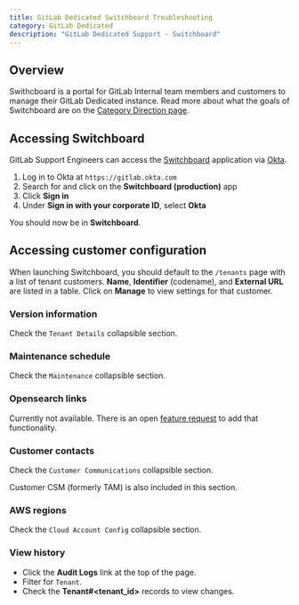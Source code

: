 ```yaml
---
title: GitLab Dedicated Switchboard Troubleshooting
category: GitLab Dedicated
description: "GitLab Dedicated Support - Switchboard"
---
```


## Overview

Swithcboard is a portal for GitLab Internal team members and customers to manage their GitLab Dedicated instance.
Read more about what the goals of Switchboard are on the [Category Direction page](https://about.gitlab.com/direction/saas-platforms/switchboard/).

## Accessing Switchboard

GitLab Support Engineers can access the [Switchboard](https://about.gitlab.com/direction/saas-platforms/switchboard/) application via [Okta](/handbook/business-technology/okta/index.html).

1. Log in to Okta at `https://gitlab.okta.com`
1. Search for and click on the **Switchboard (production)** app
1. Click **Sign in**
1. Under **Sign in with your corporate ID**, select **Okta**

You should now be in **Switchboard**.

## Accessing customer configuration

When launching Switchboard, you should default to the `/tenants` page with a list of tenant customers.
**Name**, **Identifier** (codename), and **External URL** are listed in a table.
Click on **Manage** to view settings for that customer.

### Version information

Check the `Tenant Details` collapsible section.

### Maintenance schedule

Check the `Maintenance` collapsible section.

### Opensearch links

Currently not available. There is an open [feature request](https://gitlab.com/gitlab-com/gl-infra/gitlab-dedicated/team/-/issues/2307) to add that functionality.

### Customer contacts

Check the `Customer Communications` collapsible section.

Customer CSM (formerly TAM) is also included in this section.

### AWS regions

Check the `Cloud Account Config` collapsible section.

### View history

- Click the **Audit Logs** link at the top of the page.
- Filter for `Tenant`.
- Check the **Tenant#<tenant_id>** records to view changes.

